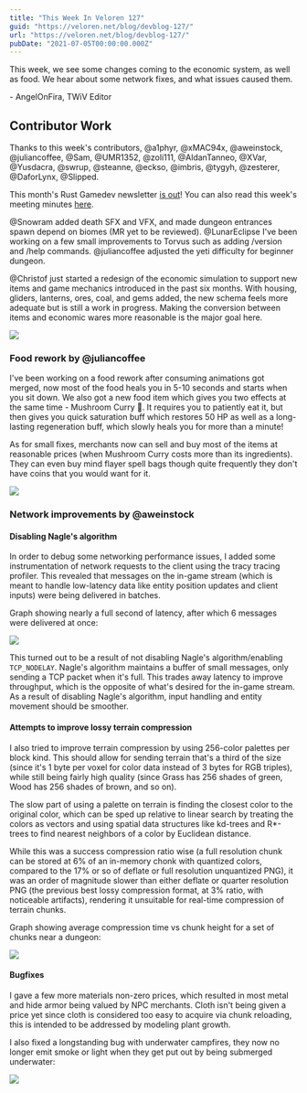 ```yaml
---
title: "This Week In Veloren 127"
guid: "https://veloren.net/blog/devblog-127/"
url: "https://veloren.net/blog/devblog-127/"
pubDate: "2021-07-05T00:00:00.000Z"
---
```


This week, we see some changes coming to the economic system, as well as food. We hear about some network fixes, and what issues caused them.

\- AngelOnFira, TWiV Editor

## Contributor Work

Thanks to this week's contributors, @a1phyr, @xMAC94x, @aweinstock, @juliancoffee, @Sam, @UMR1352, @zoli111, @AldanTanneo, @XVar, @Yusdacra, @swrup, @steanne, @eckso, @imbris, @tygyh, @zesterer, @DaforLynx, @Slipped.

This month's Rust Gamedev newsletter [is out](https://gamedev.rs/news/023/)! You can also read this week's meeting minutes [here](https://hackmd.io/xX_VUUzRQci5eOwq0QMYDw).

@Snowram added death SFX and VFX, and made dungeon entrances spawn depend on biomes (MR yet to be reviewed). @LunarEclipse I've been working on a few small improvements to Torvus such as adding /version and /help commands. @juliancoffee adjusted the yeti difficulty for beginner dungeon.

@Christof just started a redesign of the economic simulation to support new items and game mechanics introduced in the past six months. With housing, gliders, lanterns, ores, coal, and gems added, the new schema feels more adequate but is still a work in progress. Making the conversion between items and economic wares more reasonable is the major goal here.

![](https://s3.eu-central-2.wasabisys.com/veloren-blog/cdn/523568428905398283/863376346171572224/screenshot_1625914370109.png)

### Food rework by @juliancoffee

I've been working on a food rework after consuming animations got merged, now most of the food heals you in 5-10 seconds and starts when you sit down. We also got a new food item which gives you two effects at the same time - Mushroom Curry 🍛. It requires you to patiently eat it, but then gives you quick saturation buff which restores 50 HP as well as a long-lasting regeneration buff, which slowly heals you for more than a minute!

As for small fixes, merchants now can sell and buy most of the items at reasonable prices (when Mushroom Curry costs more than its ingredients). They can even buy mind flayer spell bags though quite frequently they don't have coins that you would want for it.

![](https://s3.eu-central-2.wasabisys.com/veloren-blog/cdn/523568428905398283/863209036988416031/unknown.png)

### Network improvements by @aweinstock

#### Disabling Nagle's algorithm

In order to debug some networking performance issues, I added some instrumentation of network requests to the client using the tracy tracing profiler. This revealed that messages on the in-game stream (which is meant to handle low-latency data like entity position updates and client inputs) were being delivered in batches.

Graph showing nearly a full second of latency, after which 6 messages were delivered at once:

![](https://s3.eu-central-2.wasabisys.com/veloren-blog/cdn/767442908767977473/858738641882710046/2021-06-27-120031_1366x768_scrot.png)

This turned out to be a result of not disabling Nagle's algorithm/enabling `TCP_NODELAY`. Nagle's algorithm maintains a buffer of small messages, only sending a TCP packet when it's full. This trades away latency to improve throughput, which is the opposite of what's desired for the in-game stream. As a result of disabling Nagle's algorithm, input handling and entity movement should be smoother.

#### Attempts to improve lossy terrain compression

I also tried to improve terrain compression by using 256-color palettes per block kind. This should allow for sending terrain that's a third of the size (since it's 1 byte per voxel for color data instead of 3 bytes for RGB triples), while still being fairly high quality (since Grass has 256 shades of green, Wood has 256 shades of brown, and so on).

The slow part of using a palette on terrain is finding the closest color to the original color, which can be sped up relative to linear search by treating the colors as vectors and using spatial data structures like kd-trees and R\*-trees to find nearest neighbors of a color by Euclidean distance.

While this was a success compression ratio wise (a full resolution chunk can be stored at 6% of an in-memory chonk with quantized colors, compared to the 17% or so of deflate or full resolution unquantized PNG), it was an order of magnitude slower than either deflate or quarter resolution PNG (the previous best lossy compression format, at 3% ratio, with noticeable artifacts), rendering it unsuitable for real-time compression of terrain chunks.

Graph showing average compression time vs chunk height for a set of chunks near a dungeon:

![](https://s3.eu-central-2.wasabisys.com/veloren-blog/cdn/767442908767977473/860206915505881088/compression_speeds_dungeon_192.png)

#### Bugfixes

I gave a few more materials non-zero prices, which resulted in most metal and hide armor being valued by NPC merchants. Cloth isn't being given a price yet since cloth is considered too easy to acquire via chunk reloading, this is intended to be addressed by modeling plant growth.

I also fixed a longstanding bug with underwater campfires, they now no longer emit smoke or light when they get put out by being submerged underwater:

![](https://s3.eu-central-2.wasabisys.com/veloren-blog/cdn/767442908767977473/859921494015344650/screenshot_1625091648378.png)
